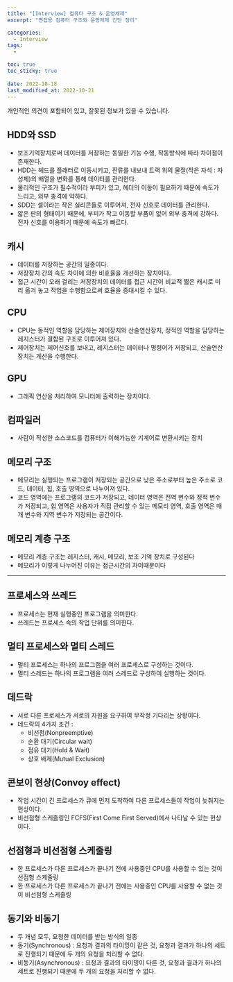 ```yaml
---
title: "[Interview] 컴퓨터 구조 & 운영체제"
excerpt: "면접용 컴퓨터 구조와 운영체제 간단 정리"

categories:
  - Interview
tags:
  - 

toc: true
toc_sticky: true
 
date: 2022-10-18
last_modified_at: 2022-10-21
---
```

개인적인 의견이 포함되어 있고, 잘못된 정보가 있을 수 있습니다.

## **HDD와 SSD**
- 보조기억장치로써 데이터를 저장하는 동일한 기능 수행, 작동방식에 따라 차이점이 존재한다.
- HDD는 헤드를 플래터로 이동시키고, 전류를 내보내 트랙 위의 물질(작은 자석 : 자성체)의 배열을 변화를 통해 데이터를 관리한다.
- 물리적인 구조가 필수적이라 부피가 있고, 헤더의 이동이 필요하기 때문에 속도가 느리고, 외부 충격에 약하다.
- SDD는 셀이라는 작은 실리콘들로 이루어져, 전자 신호로 데이터를 관리한다.
- 얇은 판의 형태이기 때문에, 부피가 작고 이동할 부품이 없어 외부 충격에 강하다. 전자 신호를 이용하기 때문에 속도가 빠르다.

## **캐시**
- 데이터를 저장하는 공간의 일종이다.
- 저장장치 간의 속도 차이에 의한 비효율을 개선하는 장치이다.
- 접근 시간이 오래 걸리는 저장장치의 데이터를 접근 시간이 비교적 짧은 캐시로 미리 옮겨 놓고 작업을 수행함으로써 효율을 증대시킬 수 있다.
<!-- - 왜 접근시간에 차이가 나지?? -->

## **CPU**
- CPU는 동적인 역할을 담당하는 제어장치와 산술연산장치, 정적인 역할을 담당하는 레지스터가 결합된 구조로 이루어져 있다.
- 제어장치는 제어신호를 보내고, 레지스터는 데이터나 명령어가 저장되고, 산술연산장치는 계산을 수행한다.

## **GPU**
- 그래픽 연산을 처리하여 모니터에 출력하는 장치이다.
<!-- - 왜 cpu와 따로 존재하는가? -->

## **컴파일러**
- 사람이 작성한 소스코드를 컴퓨터가 이해가능한 기계어로 변환시키는 장치

## **메모리 구조**
- 메모리는 실행되는 프로그램이 저장되는 공간으로 낮은 주소로부터 높은 주소로 코드, 데이터, 힙, 호출 영역으로 나누어져 있다.
- 코드 영역에는 프로그램의 코드가 저장되고, 데이터 영역은 전역 변수와 정적 변수가 저장되고, 힙 영역은 사용자가 직접 관리할 수 있는 메모리 영역, 호출 영역은 매개 변수와 지역 변수가 저장되는 공간이다.
<!-- - 왜 나누어져 있지??? -->

## **메모리 계층 구조**
- 메모리 계층 구조는 레지스터, 캐시, 메모리, 보조 기억 장치로 구성된다
- 메모리가 이렇게 나누어진 이유는 접근시간의 차이때문이다
<!-- - 왜 접근시간 차이가 나지? -->

---

## **프로세스와 쓰레드**
- 프로세스는 현재 실행중인 프로그램을 의미한다.
- 쓰레드는 프로세스 속의 작업 단위를 의미한다.

## **멀티 프로세스와 멀티 스레드**
- 멀티 프로세스는 하나의 프로그램을 여러 프로세스로 구성하는 것이다.
- 멀티 스레드는 하나의 프로그램을 여러 스레드로 구성하여 실행하는 것이다.

## **데드락**
- 서로 다른 프로세스가 서로의 자원을 요구하여 무작정 기다리는 상황이다.
- 데드락의 4가지 조건 :
  - 비선점(Nonpreemptive)
  - 순환 대기(Circular wait)
  - 점유 대기(Hold & Wait)
  - 상호 배제(Mutual Exclusion)

## **콘보이 현상(Convoy effect)**
- 작업 시간이 긴 프로세스가 큐에 먼저 도착하여 다른 프로세스들이 작업이 늦춰지는 현상이다.
- 비선점형 스케줄링인 FCFS(First Come First Served)에서 나타날 수 있는 현상이다.

## **선점형과 비선점형 스케줄링**
- 한 프로세스가 다른 프로세스가 끝나기 전에 사용중인 CPU를 사용할 수 있는 것이 선점형 스케줄링
- 한 프로세스가 다른 프로세스가 끝나기 전에는 사용중인 CPU를 사용할 수 없는 것이 비선점형 스케줄링

## **동기와 비동기**
- 두 개념 모두, 요청한 데이터를 받는 방식의 일종
- 동기(Synchronous) : 요청과 결과의 타이밍이 같은 것, 요청과 결과가 하나의 세트로 진행되기 때문에 두 개의 요청을 처리할 수 없다.
- 비동기(Asynchronous) : 요청과 결과의 타이밍이 다른 것, 요청과 결과가 하나의 세트로 진행되기 때문에 두 개의 요청을 처리할 수 없다.